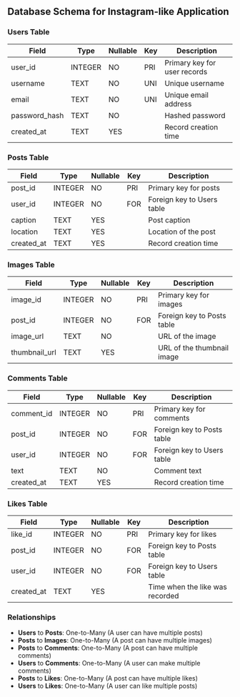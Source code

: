## Database Schema for Instagram-like Application

### **Users Table**

| Field         | Type    | Nullable | Key | Description                  |
|---------------|---------|----------|-----|------------------------------|
| user_id       | INTEGER | NO       | PRI | Primary key for user records |
| username      | TEXT    | NO       | UNI | Unique username              |
| email         | TEXT    | NO       | UNI | Unique email address         |
| password_hash | TEXT    | NO       |     | Hashed password              |
| created_at    | TEXT    | YES      |     | Record creation time         |

### **Posts Table**

| Field      | Type    | Nullable | Key | Description                      |
|------------|---------|----------|-----|----------------------------------|
| post_id    | INTEGER | NO       | PRI | Primary key for posts            |
| user_id    | INTEGER | NO       | FOR | Foreign key to Users table       |
| caption    | TEXT    | YES      |     | Post caption                     |
| location   | TEXT    | YES      |     | Location of the post             |
| created_at | TEXT    | YES      |     | Record creation time             |

### **Images Table**

| Field         | Type    | Nullable | Key | Description                      |
|---------------|---------|----------|-----|----------------------------------|
| image_id      | INTEGER | NO       | PRI | Primary key for images           |
| post_id       | INTEGER | NO       | FOR | Foreign key to Posts table       |
| image_url     | TEXT    | NO       |     | URL of the image                 |
| thumbnail_url | TEXT    | YES      |     | URL of the thumbnail image       |

### **Comments Table**

| Field      | Type    | Nullable | Key | Description                      |
|------------|---------|----------|-----|----------------------------------|
| comment_id | INTEGER | NO       | PRI | Primary key for comments         |
| post_id    | INTEGER | NO       | FOR | Foreign key to Posts table       |
| user_id    | INTEGER | NO       | FOR | Foreign key to Users table       |
| text       | TEXT    | NO       |     | Comment text                     |
| created_at | TEXT    | YES      |     | Record creation time             |

### **Likes Table**

| Field      | Type    | Nullable | Key | Description                      |
|------------|---------|----------|-----|----------------------------------|
| like_id    | INTEGER | NO       | PRI | Primary key for likes            |
| post_id    | INTEGER | NO       | FOR | Foreign key to Posts table       |
| user_id    | INTEGER | NO       | FOR | Foreign key to Users table       |
| created_at | TEXT    | YES      |     | Time when the like was recorded  |

### Relationships

- **Users** to **Posts**: One-to-Many (A user can have multiple posts)
- **Posts** to **Images**: One-to-Many (A post can have multiple images)
- **Posts** to **Comments**: One-to-Many (A post can have multiple comments)
- **Users** to **Comments**: One-to-Many (A user can make multiple comments)
- **Posts** to **Likes**: One-to-Many (A post can have multiple likes)
- **Users** to **Likes**: One-to-Many (A user can like multiple posts)
